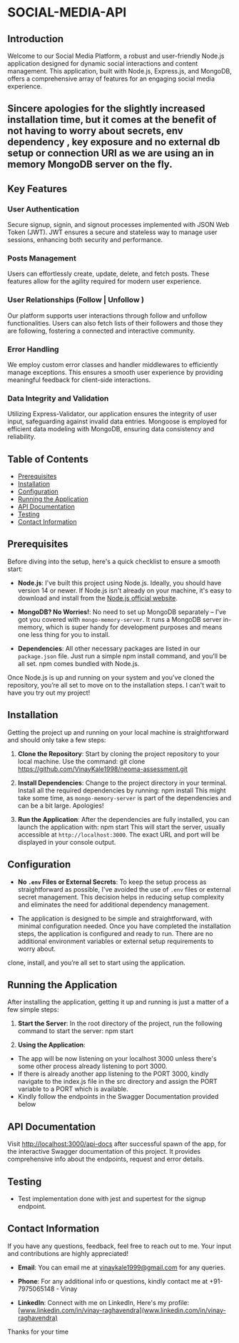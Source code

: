 # SOCIAL-MEDIA-API

## Introduction

Welcome to our Social Media Platform, a robust and user-friendly Node.js application designed for dynamic social interactions and content management. This application, built with Node.js, Express.js, and MongoDB, offers a comprehensive array of features for an engaging social media experience.

## Sincere apologies for the slightly increased installation time, but it comes at the benefit of not having to worry about secrets, env dependency , key exposure and no external db setup or connection URI as we are using an in memory MongoDB server on the fly.

## Key Features

### User Authentication

Secure signup, signin, and signout processes implemented with JSON Web Token (JWT). JWT ensures a secure and stateless way to manage user sessions, enhancing both security and performance.

### Posts Management

Users can effortlessly create, update, delete, and fetch posts. These features allow for the agility required for modern user experience.

### User Relationships (Follow | Unfollow )

Our platform supports user interactions through follow and unfollow functionalities. Users can also fetch lists of their followers and those they are following, fostering a connected and interactive community.

### Error Handling

We employ custom error classes and handler middlewares to efficiently manage exceptions. This ensures a smooth user experience by providing meaningful feedback for client-side interactions.

### Data Integrity and Validation

Utilizing Express-Validator, our application ensures the integrity of user input, safeguarding against invalid data entries. Mongoose is employed for efficient data modeling with MongoDB, ensuring data consistency and reliability.

## Table of Contents

- [Prerequisites](#prerequisites)
- [Installation](#installation)
- [Configuration](#configuration)
- [Running the Application](#running-the-application)
- [API Documentation](#api-documentation)
- [Testing](#testing)
- [Contact Information](#contact-information)

## Prerequisites

Before diving into the setup, here's a quick checklist to ensure a smooth start:

- **Node.js**: I've built this project using Node.js. Ideally, you should have version 14 or newer. If Node.js isn't already on your machine, it's easy to download and install from the [Node.js official website](https://nodejs.org/).

- **MongoDB? No Worries!**: No need to set up MongoDB separately – I've got you covered with `mongo-memory-server`. It runs a MongoDB server in-memory, which is super handy for development purposes and means one less thing for you to install.

- **Dependencies**: All other necessary packages are listed in our `package.json` file. Just run a simple npm install command, and you’ll be all set. npm comes bundled with Node.js.

Once Node.js is up and running on your system and you've cloned the repository, you’re all set to move on to the installation steps. I can't wait to have you try out my project!

## Installation

Getting the project up and running on your local machine is straightforward and should only take a few steps:

1. **Clone the Repository**:
   Start by cloning the project repository to your local machine. Use the command: git clone https://github.com/VinayKale1998/neoma-assessment.git
2. **Install Dependencies**:
   Change to the project directory in your terminal. Install all the required dependencies by running: npm install
   This might take some time, as `mongo-memory-server` is part of the dependencies and can be a bit large. Apologies!

3. **Run the Application**:
   After the dependencies are fully installed, you can launch the application with: npm start
   This will start the server, usually accessible at `http://localhost:3000`. The exact URL and port will be displayed in your console output.

## Configuration

- **No `.env` Files or External Secrets**: To keep the setup process as straightforward as possible, I've avoided the use of `.env` files or external secret management. This decision helps in reducing setup complexity and eliminates the need for additional dependency management.

- The application is designed to be simple and straightforward, with minimal configuration needed. Once you have completed the installation steps, the application is configured and ready to run. There are no additional environment variables or external setup requirements to worry about.

clone, install, and you’re all set to start using the application.

## Running the Application

After installing the application, getting it up and running is just a matter of a few simple steps:

1. **Start the Server**:
   In the root directory of the project, run the following command to start the server: npm start

2. **Using the Application**:

- The app will be now listening on your localhost 3000 unless there's some other process already listening to port 3000.
- If there is already another app listening to the PORT 3000, kindly navigate to the index.js file in the src directory and assign the PORT variable to a PORT which is available.
- Kindly follow the endpoints in the Swagger Documentation provided below

## API Documentation

Visit [http://localhost:3000/api-docs](http://localhost:3000/api-docs) after successful spawn of the app, for the interactive Swagger documentation of this project. It provides comprehensive info about the endpoints, request and error details.

## Testing

- Test implementation done with jest and supertest for the signup endpoint.

## Contact Information

If you have any questions, feedback, feel free to reach out to me. Your input and contributions are highly appreciated!

- **Email**: You can email me at [vinaykale1999@gmail.com](mailto:vinaykale1999@gmail.com) for any queries.

- **Phone**: For any additional info or questions, kindly contact me at +91-7975065148 - Vinay

- **LinkedIn**: Connect with me on LinkedIn, Here's my profile: [www.linkedin.com/in/vinay-raghavendra](www.linkedin.com/in/vinay-raghavendra)

Thanks for your time
